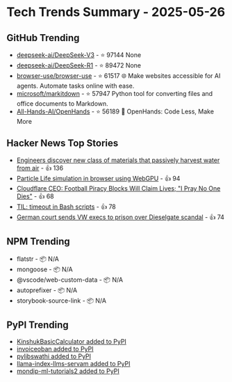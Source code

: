 # Tech Trends Summary - 2025-05-26

## GitHub Trending
- [deepseek-ai/DeepSeek-V3](https://github.com/deepseek-ai/DeepSeek-V3) - ⭐ 97144
  None
- [deepseek-ai/DeepSeek-R1](https://github.com/deepseek-ai/DeepSeek-R1) - ⭐ 89472
  None
- [browser-use/browser-use](https://github.com/browser-use/browser-use) - ⭐ 61517
  🌐 Make websites accessible for AI agents. Automate tasks online with ease.
- [microsoft/markitdown](https://github.com/microsoft/markitdown) - ⭐ 57947
  Python tool for converting files and office documents to Markdown.
- [All-Hands-AI/OpenHands](https://github.com/All-Hands-AI/OpenHands) - ⭐ 56189
  🙌 OpenHands: Code Less, Make More

## Hacker News Top Stories
- [Engineers discover new class of materials that passively harvest water from air](https://blog.seas.upenn.edu/penn-engineers-discover-a-new-class-of-materials-that-passively-harvest-water-from-air/) - 👍 136
- [Particle Life simulation in browser using WebGPU](https://lisyarus.github.io/blog/posts/particle-life-simulation-in-browser-using-webgpu.html) - 👍 94
- [Cloudflare CEO: Football Piracy Blocks Will Claim Lives; "I Pray No One Dies"](https://torrentfreak.com/cloudflare-ceo-football-piracy-blocks-will-claim-lives-i-pray-no-one-dies-250526/) - 👍 68
- [TIL: timeout in Bash scripts](https://heitorpb.github.io/bla/timeout/) - 👍 78
- [German court sends VW execs to prison over Dieselgate scandal](https://www.politico.eu/article/german-court-vw-execs-prison-dieselgate-scandal-volkswagen-environment-illegal-pollution/) - 👍 74

## NPM Trending
- flatstr - 📦 N/A
- mongoose - 📦 N/A
- @vscode/web-custom-data - 📦 N/A
- autoprefixer - 📦 N/A
- storybook-source-link - 📦 N/A

## PyPI Trending
- [KinshukBasicCalculator added to PyPI](https://pypi.org/project/kinshukbasiccalculator/)
- [invoiceoban added to PyPI](https://pypi.org/project/invoiceoban/)
- [pylibswathi added to PyPI](https://pypi.org/project/pylibswathi/)
- [llama-index-llms-servam added to PyPI](https://pypi.org/project/llama-index-llms-servam/)
- [mondip-ml-tutorials2 added to PyPI](https://pypi.org/project/mondip-ml-tutorials2/)
